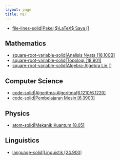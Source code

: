 ```yaml
---
layout: page
title: MIT
---
```



- [file-lines-solid|Pakej $\LaTeX$ Saya []](/posts/2024-05-29-mypackage.html)

## Mathematics

- [square-root-variable-solid|Analisis Nyata [18.100B]](/materials/real_analysis)
- [square-root-variable-solid|Topologi [18.901]](/materials/topology)
- [square-root-variable-solid|Algebra-Algebra Lie []](/materials/lie_algebras)

## Computer Science

- [code-solid|Algoritma-Algoritma[6.1210/6.1220]](/materials/algorithms/)
- [code-solid|Pembelajaran Mesin [6.3900]](/materials/machine_learning)

## Physics

- [atom-solid|Mekanik Kuantum [8.05]](/materials/quantum_mechanics)

## Linguistics

- [language-solid|Linguistik [24.900]](/materials/linguistics)

